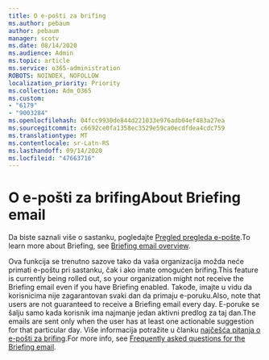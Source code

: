 ```yaml
---
title: O e-pošti za brifing
ms.author: pebaum
author: pebaum
manager: scotv
ms.date: 08/14/2020
ms.audience: Admin
ms.topic: article
ms.service: o365-administration
ROBOTS: NOINDEX, NOFOLLOW
localization_priority: Priority
ms.collection: Adm_O365
ms.custom:
- "6179"
- "9003284"
ms.openlocfilehash: 04fcc9930de844d221033e976adb04ef483a27ea
ms.sourcegitcommit: c6692ce0fa1358ec3529e59ca0ecdfdea4cdc759
ms.translationtype: MT
ms.contentlocale: sr-Latn-RS
ms.lasthandoff: 09/14/2020
ms.locfileid: "47663716"
---
```

# <a name="about-briefing-email"></a><span data-ttu-id="d7530-102">O e-pošti za brifing</span><span class="sxs-lookup"><span data-stu-id="d7530-102">About Briefing email</span></span>

<span data-ttu-id="d7530-103">Da biste saznali više o sastanku, pogledajte [Pregled pregleda e-pošte](https://docs.microsoft.com/briefing/be-overview).</span><span class="sxs-lookup"><span data-stu-id="d7530-103">To learn more about Briefing, see [Briefing email overview](https://docs.microsoft.com/briefing/be-overview).</span></span>  

<span data-ttu-id="d7530-104">Ova funkcija se trenutno sazove tako da vaša organizacija možda neće primati e-poštu pri sastanku, čak i ako imate omogućen brifing.</span><span class="sxs-lookup"><span data-stu-id="d7530-104">This feature is currently being rolled out, so your organization might not receive the Briefing email even if you have Briefing enabled.</span></span> <span data-ttu-id="d7530-105">Takođe, imajte u vidu da korisnicima nije zagarantovan svaki dan da primaju e-poruku.</span><span class="sxs-lookup"><span data-stu-id="d7530-105">Also, note that users are not guaranteed to receive a Briefing email every day.</span></span> <span data-ttu-id="d7530-106">E-poruke se šalju samo kada korisnik ima najmanje jedan aktivni predlog za taj dan.</span><span class="sxs-lookup"><span data-stu-id="d7530-106">The emails are sent only when the user has at least one actionable suggestion for that particular day.</span></span> <span data-ttu-id="d7530-107">Više informacija potražite u članku [najčešća pitanja o e-pošti za brifing](https://docs.microsoft.com/briefing/be-faqs).</span><span class="sxs-lookup"><span data-stu-id="d7530-107">For more info, see [Frequently asked questions for the Briefing email](https://docs.microsoft.com/briefing/be-faqs).</span></span>